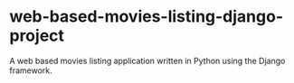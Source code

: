 # web-based-movies-listing-django-project
A web based movies listing application written in Python using the Django framework.
